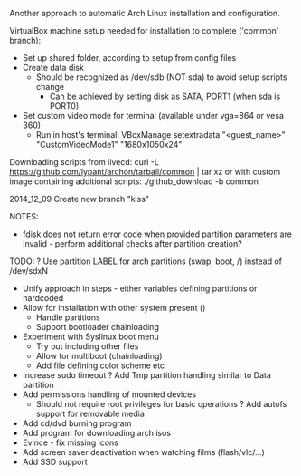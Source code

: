 Another approach to automatic Arch Linux installation and configuration.

VirtualBox machine setup needed for installation to complete ('common' branch):
- Set up shared folder, according to setup from config files
- Create data disk
    - Should be recognized as /dev/sdb (NOT sda) to avoid setup scripts change
        - Can be achieved by setting disk as SATA, PORT1 (when sda is PORT0)
- Set custom video mode for terminal (available under vga=864 or vesa 360)
    - Run in host's terminal:
    VBoxManage setextradata "<guest_name>" "CustomVideoMode1" "1680x1050x24"

Downloading scripts from livecd:
curl -L https://github.com/lypant/archon/tarball/common | tar xz
or with custom image containing additional scripts:
./github_download -b common

2014_12_09
Create new branch "kiss"

NOTES:
- fdisk does not return error code when provided partition parameters
  are invalid - perform additional checks after partition creation?

TODO:
? Use partition LABEL for arch partitions (swap, boot, /) instead of /dev/sdxN
- Unify approach in steps - either variables defining partitions or hardcoded
- Allow for installation with other system present ()
    - Handle partitions
    - Support bootloader chainloading
- Experiment with Syslinux boot menu
    - Try out including other files
    - Allow for multiboot (chainloading)
    - Add file defining color scheme etc
- Increase sudo timeout
? Add Tmp partition handling similar to Data partition
- Add permissions handling of mounted devices
    - Should not require root privileges for basic operations
? Add autofs support for removable media
- Add cd/dvd burning program
- Add program for downloading arch isos
- Evince - fix missing icons
- Add screen saver deactivation when watching films (flash/vlc/...)
- Add SSD support

